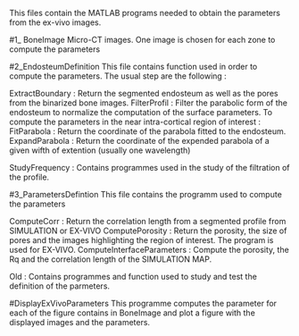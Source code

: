 This files contain the MATLAB programs needed to obtain the parameters from the ex-vivo images.

#1_ BoneImage
Micro-CT images. One image is chosen for each zone to compute the parameters

#2_EndosteumDefinition
This file contains function used in order to compute the parameters. The usual step are the following :

ExtractBoundary : Return the segmented endosteum as well as the pores from the binarized bone images.
FilterProfil : Filter the parabolic form of the endosteum to normalize the computation of the surface parameters. 
To compute the parameters in the near intra-cortical region of interest :
FitParabola : Return the coordinate of the parabola fitted to the endosteum.
ExpandParabola : Return the coordinate of the expended parabola of a given wifth of extention (usually one wavelength)

StudyFrequency : 
Contains programmes used in the study of the filtration of the profile. 

#3_ParametersDefintion
This file contains the programm used to compute the parameters 

ComputeCorr : Return the correlation length from a segmented profile from SIMULATION or EX-VIVO
ComputePorosity : Return the porosity, the size of pores and the images highlighting the region of interest. The program is used for EX-VIVO.
ComputeInterfaceParameters : Compute the porosity, the Rq and the correlation length of the SIMULATION MAP.	

Old :
Contains programmes and function used to study and test the definition of the parmeters.

#DisplayExVivoParameters
This programme computes the parameter for each of the figure contains in BoneImage and plot a figure with the displayed images and the parameters. 
